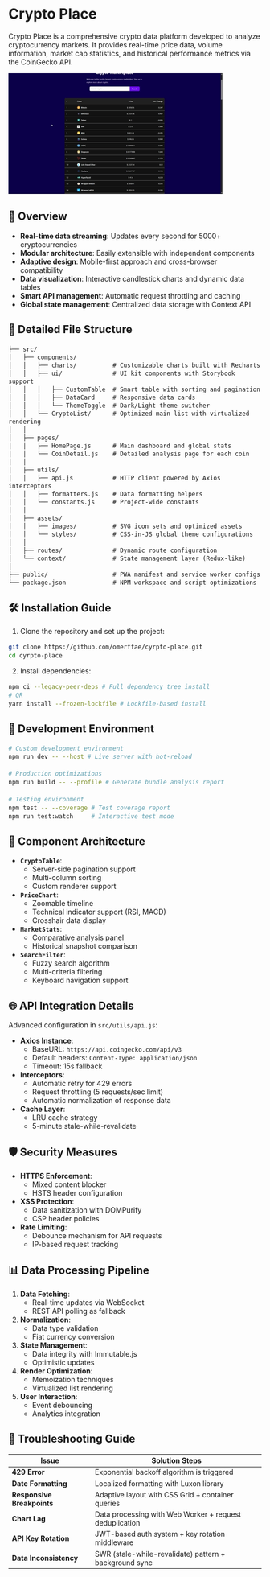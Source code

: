 # Crypto Place

Crypto Place is a comprehensive crypto data platform developed to analyze cryptocurrency markets. It provides real-time price data, volume information, market cap statistics, and historical performance metrics via the CoinGecko API.

![Project Preview](/public/crypto_place.gif)

## 📜 Overview
- **Real-time data streaming**: Updates every second for 5000+ cryptocurrencies
- **Modular architecture**: Easily extensible with independent components
- **Adaptive design**: Mobile-first approach and cross-browser compatibility
- **Data visualization**: Interactive candlestick charts and dynamic data tables
- **Smart API management**: Automatic request throttling and caching
- **Global state management**: Centralized data storage with Context API

## 📂 Detailed File Structure
```
├── src/
│   ├── components/
│   │   ├── charts/          # Customizable charts built with Recharts
│   │   ├── ui/              # UI kit components with Storybook support
│   │   │   ├── CustomTable  # Smart table with sorting and pagination
│   │   │   ├── DataCard     # Responsive data cards
│   │   │   └── ThemeToggle  # Dark/Light theme switcher
│   │   └── CryptoList/      # Optimized main list with virtualized rendering
│   │
│   ├── pages/
│   │   ├── HomePage.js      # Main dashboard and global stats
│   │   └── CoinDetail.js    # Detailed analysis page for each coin
│   │
│   ├── utils/
│   │   ├── api.js           # HTTP client powered by Axios interceptors
│   │   ├── formatters.js    # Data formatting helpers
│   │   └── constants.js     # Project-wide constants
│   │
│   ├── assets/
│   │   ├── images/          # SVG icon sets and optimized assets
│   │   └── styles/          # CSS-in-JS global theme configurations
│   │
│   ├── routes/              # Dynamic route configuration
│   └── context/             # State management layer (Redux-like)
│
├── public/                  # PWA manifest and service worker configs
└── package.json             # NPM workspace and script optimizations
```

## 🛠️ Installation Guide
1. Clone the repository and set up the project:
```bash
git clone https://github.com/omerffae/cyrpto-place.git
cd cyrpto-place
```
2. Install dependencies:
```bash
npm ci --legacy-peer-deps # Full dependency tree install
# OR
yarn install --frozen-lockfile # Lockfile-based install
```

## 🔧 Development Environment
```bash
# Custom development environment
npm run dev -- --host # Live server with hot-reload

# Production optimizations
npm run build -- --profile # Generate bundle analysis report

# Testing environment
npm test -- --coverage # Test coverage report
npm run test:watch     # Interactive test mode
```

## 🧩 Component Architecture
- **`CryptoTable`**:
  - Server-side pagination support
  - Multi-column sorting
  - Custom renderer support
- **`PriceChart`**:
  - Zoomable timeline
  - Technical indicator support (RSI, MACD)
  - Crosshair data display
- **`MarketStats`**:
  - Comparative analysis panel
  - Historical snapshot comparison
- **`SearchFilter`**:
  - Fuzzy search algorithm
  - Multi-criteria filtering
  - Keyboard navigation support

## 🌐 API Integration Details
Advanced configuration in `src/utils/api.js`:
- **Axios Instance**:
  - BaseURL: `https://api.coingecko.com/api/v3`
  - Default headers: `Content-Type: application/json`
  - Timeout: 15s fallback
- **Interceptors**:
  - Automatic retry for 429 errors
  - Request throttling (5 requests/sec limit)
  - Automatic normalization of response data
- **Cache Layer**:
  - LRU cache strategy
  - 5-minute stale-while-revalidate

## 🛡️ Security Measures
- **HTTPS Enforcement**:
  - Mixed content blocker
  - HSTS header configuration
- **XSS Protection**:
  - Data sanitization with DOMPurify
  - CSP header policies
- **Rate Limiting**:
  - Debounce mechanism for API requests
  - IP-based request tracking

## 📊 Data Processing Pipeline
1. **Data Fetching**:
   - Real-time updates via WebSocket
   - REST API polling as fallback
2. **Normalization**:
   - Data type validation
   - Fiat currency conversion
3. **State Management**:
   - Data integrity with Immutable.js
   - Optimistic updates
4. **Render Optimization**:
   - Memoization techniques
   - Virtualized list rendering
5. **User Interaction**:
   - Event debouncing
   - Analytics integration

## 🚨 Troubleshooting Guide
| Issue                      | Solution Steps                                                                |
|----------------------------|-------------------------------------------------------------------------------|
| **429 Error**              | Exponential backoff algorithm is triggered                                    |
| **Date Formatting**        | Localized formatting with Luxon library                                       |
| **Responsive Breakpoints** | Adaptive layout with CSS Grid + container queries                             |
| **Chart Lag**              | Data processing with Web Worker + request deduplication                       |
| **API Key Rotation**       | JWT-based auth system + key rotation middleware                               |
| **Data Inconsistency**     | SWR (stale-while-revalidate) pattern + background sync                        |
